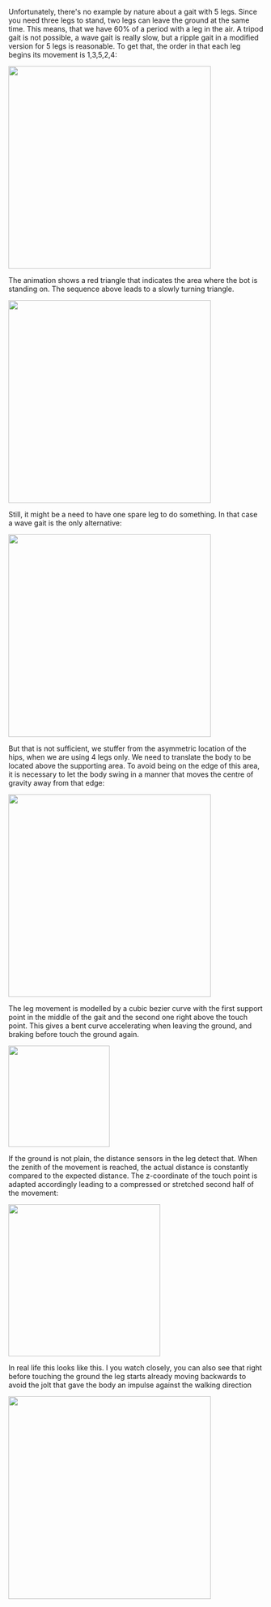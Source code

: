 Unfortunately, there's no example by nature about a gait with 5 legs. Since you need three legs to stand, two legs can leave the ground at the same time. This means, that we have 60% of a period with a leg in the air. A tripod gait is not possible, a wave gait is really slow, but a ripple gait in a modified version for 5 legs is reasonable. To get that, the order in that each leg begins its movement is 1,3,5,2,4:

<img width=400 src="../images/ripple-gait.png"/>

The animation shows a red triangle that indicates the area where the bot is standing on. The sequence above leads to a slowly turning triangle.

<img width=400 src="../videos/gaittimeshift.gif"/>

Still, it might be a need to have one spare leg to do something. In that case a wave gait is the only alternative:

<img width=400 src="../images/wave-gait-with-spare-leg.png"/>

But that is not sufficient, we stuffer from the asymmetric location of the hips, when we are using 4 legs only. We need to translate the body to be located above the supporting area. To avoid being on the edge of this area, it is necessary to let the body swing in a manner that moves the centre of gravity away from that edge:

<img width=400 src="../videos/wave-gait-with-one-spare-leg.gif"/>


The leg movement is modelled by a cubic bezier curve with the first support point in the middle of the gait and the second one right above the touch point. This gives a bent curve accelerating when leaving the ground, and braking before touch the ground again.

<img width=200 src="../images/leg-movement.png"/>

If the ground is not plain, the distance sensors in the leg detect that. When the zenith of the movement is reached, the actual distance is constantly compared to the expected distance. The z-coordinate of the touch point is adapted accordingly leading to a compressed or stretched second half of the movement:

<img width=300  src="../images/leg-movement-terrain.png"/>

In real life this looks like this. I you watch closely, you can also see that right before touching the ground the leg starts already moving backwards to avoid the jolt that gave the body an impulse against the walking direction 

<img width=400 src="../videos/leg-movement.gif"/>
